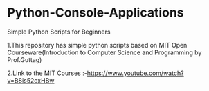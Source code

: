 Python-Console-Applications
===========================

Simple Python Scripts for Beginners

1.This repository has simple python scripts based on MIT Open Courseware(Introduction to Computer Science and Programming by Prof.Guttag)

2.Link to the MIT Courses :-https://www.youtube.com/watch?v=B8is52oxHBw
